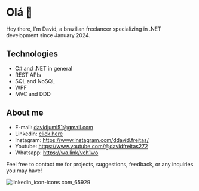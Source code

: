 # Olá 👋

Hey there, I'm David, a brazilian freelancer specializing in .NET development since January 2024.

## Technologies
- C# and .NET in general
- REST APIs
- SQL and NoSQL
- WPF
- MVC and DDD

## About me
- E-mail: davidjumi51@gmail.com
- Linkedin: [click here](https://www.linkedin.com/in/david-freitas51/)
- Instagram: https://www.instagram.com/ddavid.freitas/
- Youtube: https://www.youtube.com/@davidfreitas272
- Whatsapp: https://wa.link/vch1wo

Feel free to contact me for projects, suggestions, feedback, or any inquiries you may have!

![linkedin_icon-icons com_65929](https://github.com/davidfreitas51/davidfreitas51/assets/152209400/28c14f84-c08d-4a06-b58d-2c978481a6f7)
